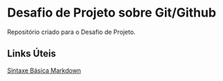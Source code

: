 # Desafio de Projeto sobre Git/Github
Repositório criado para o Desafio de Projeto.

## Links Úteis
[Sintaxe Básica Markdown](https://docs.github.com/pt/get-started/writing-on-github/getting-started-with-writing-and-formatting-on-github/basic-writing-and-formatting-syntax)
